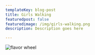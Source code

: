 ```yaml
---
templateKey: blog-post
title: Girls Walking
featuredpost: false
featuredimage: /img/girls-walking.png
description: Description goes here

---
```

![flavor wheel](/img/girls-walking.png)
